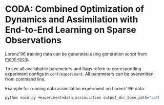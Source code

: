 # CODA: Combined Optimization of Dynamics and Assimilation with End-to-End Learning on Sparse Observations

Lorenz'96 training data can be generated using generation script from [mdml-tools](https://codebase.helmholtz.cloud/m-dml/mdml-tools/-/blob/main/mdml_tools/scripts/generate_lorenz_data.py).


To see all availabable parameters and flags refere to corresponding experiment configs in `conf/experiment`. All parameters can be overwritten from command line.

Example for running data assimilation experiment on Lorenz' 96 data.
```bash
python main.py +experiment=data_assimilation output_dir_base_path="path/where/to/save" datamodule.path_to_load_data="path/to/load/l96/simulation.h5" l96forcing=8.0 observation_model.additional_noise_std=1.0 observation_model.random_mask_fraction=0.75 rollout_length=25 input_window_extend=25 loss_alpha=0.5 random_seed=111
```
